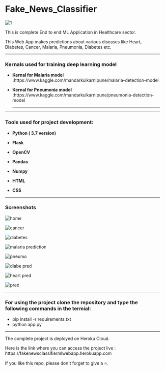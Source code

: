 # Fake_News_Classifier

![1](https://user-images.githubusercontent.com/61036755/94990314-c13b7800-0598-11eb-96ab-94e243e019f2.jpg)
<p> This is complete End to end ML Application in Healthcare sector.</p>
<p>This Web App makes predictions about various diseases like Heart, Diabetes, Cancer, Malaria, Pneumonia, Diabetes etc.</p>

<hr>

<h3> Kernals used for training deep learning model </h3>
<ul>
<li><p><b>Kernal for Malaria model :</b>https://www.kaggle.com/mandarkulkarnipune/malaria-detection-model</p></li>

<li><p><b>Kernal for Pneumonia model :</b>https://www.kaggle.com/mandarkulkarnipune/pneumonia-detection-model</p></li>
<hr>
</ul>

<hr>

<h3> Tools used for project development: </h3>
<ul>
<li><p><b>Python ( 3.7 version)</b></p></li>
<li><p><b>Flask</b></p></li>
<li><p><b>OpenCV</b></p></li>
<li><p><b>Pandas</b></p></li>
<li><p><b>Numpy</b></p></li>
<li><p><b>HTML</b></p></li>
<li><p><b>CSS</b></p></li>
</ul>

<hr>

<h3> Screenshots </h3>

![home](https://user-images.githubusercontent.com/61036755/94990681-a3234700-059b-11eb-910c-bf761fd6a99c.png)

![cancer](https://user-images.githubusercontent.com/61036755/94990685-a8809180-059b-11eb-8a84-e3ffc618441c.png)

![diabetes](https://user-images.githubusercontent.com/61036755/94990689-ad454580-059b-11eb-8611-c9dc7fc77a20.png)

![malaria prediction](https://user-images.githubusercontent.com/61036755/94992067-ef26b980-05a4-11eb-9b0a-3d1781eb4bbb.png)

![pneumo](https://user-images.githubusercontent.com/61036755/94990698-b46c5380-059b-11eb-9f92-9af7f5e4e578.png)

![diabe pred](https://user-images.githubusercontent.com/61036755/94990708-bdf5bb80-059b-11eb-98b2-56496ded3fcf.png)

![heart pred](https://user-images.githubusercontent.com/61036755/94990711-c3eb9c80-059b-11eb-9af4-a5a5368a6e14.png)

![pred](https://user-images.githubusercontent.com/61036755/94990715-cea63180-059b-11eb-8337-4311fc5f4485.png)


<hr>
 <h3> For using the project clone the repository and type the following commands in the termial: </h3>
 <ul>
  <li> pip install -r requirements.txt</li>
  <li> python app.py</li>
  </ul>
  
  <hr>
  
  <p> The complete project is deployed on Heroku Cloud.
  
 <p> Here is the link where you can access the project live : https://fakenewsclassifiermlwebapp.herokuapp.com <p>
  <p> If you like this repo, please don't forget to give a ⭐.
</p>
